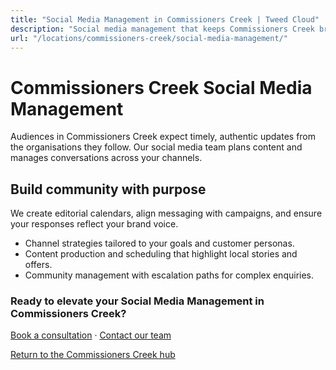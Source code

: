 ```yaml
---
title: "Social Media Management in Commissioners Creek | Tweed Cloud"
description: "Social media management that keeps Commissioners Creek brands consistent and engaging."
url: "/locations/commissioners-creek/social-media-management/"
---
```


# Commissioners Creek Social Media Management

Audiences in Commissioners Creek expect timely, authentic updates from the organisations they follow. Our social media team plans content and manages conversations across your channels.

## Build community with purpose

We create editorial calendars, align messaging with campaigns, and ensure your responses reflect your brand voice.

- Channel strategies tailored to your goals and customer personas.
- Content production and scheduling that highlight local stories and offers.
- Community management with escalation paths for complex enquiries.

### Ready to elevate your Social Media Management in Commissioners Creek?

[Book a consultation](/consultation/) · [Contact our team](/contact/)

[Return to the Commissioners Creek hub](/locations/commissioners-creek/)
